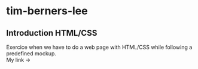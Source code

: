# tim-berners-lee

## Introduction HTML/CSS

Exercice when we have to do a web page with HTML/CSS while following a predefined mockup.  
My link ->
